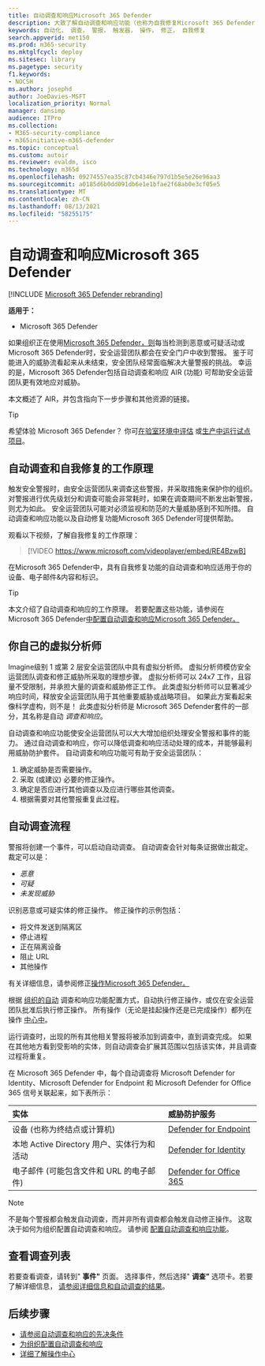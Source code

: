 ```yaml
---
title: 自动调查和响应Microsoft 365 Defender
description: 大致了解自动调查和响应功能（也称为自我修复Microsoft 365 Defender
keywords: 自动化， 调查， 警报， 触发器， 操作， 修正， 自我修复
search.appverid: met150
ms.prod: m365-security
ms.mktglfcycl: deploy
ms.sitesec: library
ms.pagetype: security
f1.keywords:
- NOCSH
ms.author: josephd
author: JoeDavies-MSFT
localization_priority: Normal
manager: dansimp
audience: ITPro
ms.collection:
- M365-security-compliance
- m365initiative-m365-defender
ms.topic: conceptual
ms.custom: autoir
ms.reviewer: evaldm, isco
ms.technology: m365d
ms.openlocfilehash: 09274557ea35c87cb4346e797d1b5e5e26e96aa3
ms.sourcegitcommit: a0185d6b0dd091db6e1e1bfae2f68ab0e3cf05e5
ms.translationtype: MT
ms.contentlocale: zh-CN
ms.lasthandoff: 08/13/2021
ms.locfileid: "58255175"
---
```

# <a name="automated-investigation-and-response-in-microsoft-365-defender"></a>自动调查和响应Microsoft 365 Defender

[!INCLUDE [Microsoft 365 Defender rebranding](../includes/microsoft-defender.md)]

**适用于：**
- Microsoft 365 Defender

如果组织正在使用[Microsoft 365 Defender，则](microsoft-365-defender.md)每当检测到恶意或可疑活动或Microsoft 365 Defender时，安全运营团队都会在安全门户中收到警报。 鉴于可能进入的威胁流看起来从未结束，安全团队经常面临解决大量警报的挑战。 幸运的是，Microsoft 365 Defender包括自动调查和响应 AIR (功能) 可帮助安全运营团队更有效地应对威胁。

本文概述了 AIR，并包含指向下一步步骤和其他资源的链接。

> [!TIP]
> 希望体验 Microsoft 365 Defender？ 你可[在验室环境中评估](m365d-evaluation.md?ocid=cx-docs-MTPtriallab) 或[生产中运行试点项目](m365d-pilot.md?ocid=cx-evalpilot)。

## <a name="how-automated-investigation-and-self-healing-works"></a>自动调查和自我修复的工作原理

触发安全警报时，由安全运营团队来调查这些警报，并采取措施来保护你的组织。 对警报进行优先级划分和调查可能会非常耗时，如果在调查期间不断发出新警报，则尤为如此。 安全运营团队可能对必须监视和防范的大量威胁感到不知所措。 自动调查和响应功能以及自动修复功能Microsoft 365 Defender可提供帮助。

观看以下视频，了解自我修复的工作原理： <p>

> [!VIDEO https://www.microsoft.com/videoplayer/embed/RE4BzwB]

在Microsoft 365 Defender中，具有自我修复功能的自动调查和响应适用于你的设备、电子邮件&内容和标识。
 
> [!TIP]
> 本文介绍了自动调查和响应的工作原理。 若要配置这些功能，请参阅在 Microsoft 365 Defender[中配置自动调查和响应Microsoft 365 Defender。](m365d-configure-auto-investigation-response.md)

## <a name="your-own-virtual-analyst"></a>你自己的虚拟分析师

Imagine级别 1 或第 2 层安全运营团队中具有虚拟分析师。 虚拟分析师模仿安全运营团队调查和修正威胁所采取的理想步骤。 虚拟分析师可以 24x7 工作，且容量不受限制，并承担大量的调查和威胁修正工作。 此类虚拟分析师可以显著减少响应时间，释放安全运营团队用于其他重要威胁或战略项目。 如果此方案看起来像科学虚构，则不是！ 此类虚拟分析师是 Microsoft 365 Defender套件的一部分，其名称是自动 *调查和响应*。

自动调查和响应功能使安全运营团队可以大大增加组织处理安全警报和事件的能力。 通过自动调查和响应，你可以降低调查和响应活动处理的成本，并能够最利用威胁防护套件。 自动调查和响应功能可有助于安全运营团队：

1. 确定威胁是否需要操作。
2. 采取 (或建议) 必要的修正操作。
3. 确定是否应进行其他调查以及应进行哪些其他调查。
4. 根据需要对其他警报重复此过程。

## <a name="the-automated-investigation-process"></a>自动调查流程

警报将创建一个事件，可以启动自动调查。 自动调查会针对每条证据做出裁定。 裁定可以是：
- *恶意*
- *可疑* 
- *未发现威胁* 

识别恶意或可疑实体的修正操作。 修正操作的示例包括：

- 将文件发送到隔离区
- 停止进程
- 正在隔离设备
- 阻止 URL 
- 其他操作

有关详细信息，请参阅修正[操作Microsoft 365 Defender。](m365d-remediation-actions.md)

根据 [组织的自动](m365d-configure-auto-investigation-response.md) 调查和响应功能配置方式，自动执行修正操作，或仅在安全运营团队批准后执行修正操作。 所有操作（无论是挂起操作还是已完成操作）都列在操作 [中心中](m365d-action-center.md)。

运行调查时，出现的所有其他相关警报将被添加到调查中，直到调查完成。 如果在其他地方看到受影响的实体，则自动调查会扩展其范围以包括该实体，并且调查过程将重复。 

在 Microsoft 365 Defender 中，每个自动调查将 Microsoft Defender for Identity、Microsoft Defender for Endpoint 和 Microsoft Defender for Office 365 信号关联起来，如下表所示： 

|实体 |威胁防护服务  |
|:---------|:---------|
|设备 (也称为终结点或计算机)  |[Defender for Endpoint](../defender-endpoint/automated-investigations.md) |      
|本地 Active Directory 用户、实体行为和活动     |[Defender for Identity](/azure-advanced-threat-protection/what-is-atp) |      
|电子邮件 (可能包含文件和 URL 的电子邮件)      |[Defender for Office 365](../office-365-security/defender-for-office-365.md) |

> [!NOTE]
> 不是每个警报都会触发自动调查，而并非所有调查都会触发自动修正操作。 这取决于如何为组织配置自动调查和响应。 请参阅 [配置自动调查和响应功能](m365d-configure-auto-investigation-response.md)。

## <a name="viewing-a-list-of-investigations"></a>查看调查列表

若要查看调查，请转到" **事件"** 页面。 选择事件，然后选择" **调查"** 选项卡。若要了解详细信息， [请参阅详细信息和自动调查的结果](m365d-autoir-results.md)。


## <a name="next-steps"></a>后续步骤

- [请参阅自动调查和响应的先决条件](m365d-configure-auto-investigation-response.md#prerequisites-for-automated-investigation-and-response-in-microsoft-365-defender)
- [为组织配置自动调查和响应](m365d-configure-auto-investigation-response.md)
- [详细了解操作中心](m365d-action-center.md)
